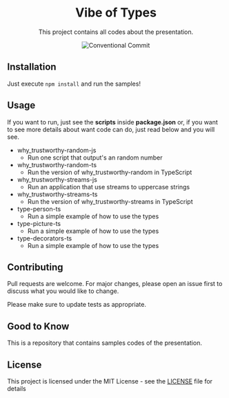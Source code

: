 <h1 align="center">Vibe of Types</h1>
<p align="center">
  This project contains all codes about the presentation.
</p>
<div align="center">
  <img alt="Conventional Commit" src="https://img.shields.io/badge/Conventional%20Commit-Friendly-green">
</div>

## Installation

Just execute `npm install` and run the samples!

## Usage

If you want to run, just see the **scripts** inside **package.json** or, if you want to see more details about want code can do, just read below and you will see.

- why_trustworthy-random-js
  - Run one script that output's an random number
- why_trustworthy-random-ts
  - Run the version of why_trustworthy-random in TypeScript
- why_trustworthy-streams-js
  - Run an application that use streams to uppercase strings
- why_trustworthy-streams-ts
  - Run the version of why_trustworthy-streams in TypeScript
- type-person-ts
  - Run a simple example of how to use the types
- type-picture-ts
  - Run a simple example of how to use the types
- type-decorators-ts
  - Run a simple example of how to use the types

## Contributing

Pull requests are welcome. For major changes, please open an issue first to discuss what you would like to change.

Please make sure to update tests as appropriate.

## Good to Know

This is a repository that contains samples codes of the presentation.

## License

This project is licensed under the MIT License - see the [LICENSE](https://github.com/nimesko/vibe-types/LICENSE) file for details

